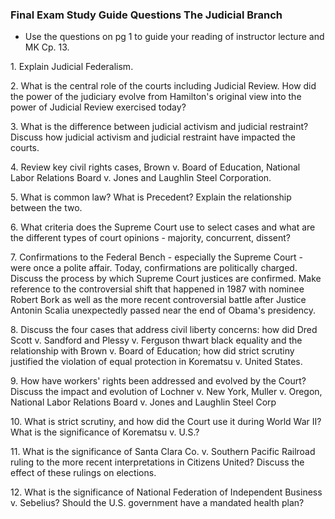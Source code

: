 ### Final Exam Study Guide Questions The Judicial Branch
+ Use the questions on pg 1 to guide your reading of instructor lecture and MK Cp. 13.

1\. Explain Judicial Federalism.

2\. What is the central role of the courts including Judicial Review. How did the power of the judiciary evolve from Hamilton's original view into the power of Judicial Review exercised today?

3\. What is the difference between judicial activism and judicial restraint? Discuss how judicial activism and judicial restraint have impacted the courts.

4\. Review key civil rights cases, Brown v. Board of Education, National Labor Relations Board v. Jones and Laughlin Steel Corporation.

5\. What is common law? What is Precedent? Explain the relationship between the two.

6\. What criteria does the Supreme Court use to select cases and what are the different types of court opinions - majority, concurrent, dissent?

7\. Confirmations to the Federal Bench - especially the Supreme Court - were once a polite affair. Today, confirmations are politically charged. Discuss the process by which Supreme Court justices are confirmed. Make reference to the controversial shift that happened in 1987 with nominee Robert Bork as well as the more recent controversial battle after Justice Antonin Scalia unexpectedly passed near the end of Obama's presidency.

8\. Discuss the four cases that address civil liberty concerns: how did Dred Scott v. Sandford and Plessy v. Ferguson thwart black equality and the relationship with Brown v. Board of Education; how did strict scrutiny justified the violation of equal protection in Korematsu v. United States.

9\. How have workers' rights been addressed and evolved by the Court? Discuss the impact and evolution of Lochner v. New York, Muller v. Oregon, National Labor Relations Board v. Jones and Laughlin Steel Corp

10\. What is strict scrutiny, and how did the Court use it during World War II? What is the significance of Korematsu v. U.S.?

11\. What is the significance of Santa Clara Co. v. Southern Pacific Railroad ruling to the more recent interpretations in Citizens United? Discuss the effect of these rulings on elections.

12\. What is the significance of National Federation of Independent Business v. Sebelius? Should the U.S. government have a mandated health plan?
